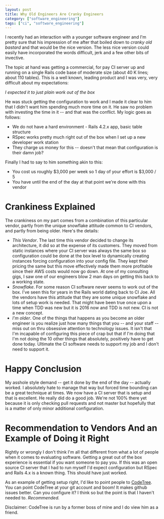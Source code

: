 ```yaml
---
layout: post
title: Why Old Engineers Are Cranky Engineers
category: ["software_engineering"]
tags: ["ci", "software_engineering"]
---
```

I recently had an interaction with a younger software engineer and I'm pretty sure that his impression of me after that boiled down to *cranky old bastard* and that would be the nice version.  The less nice version could easily have incorporated the words difficult, jerk and a few other bits of invective.

The topic at hand was getting a commercial, for pay CI server up and running on a single Rails code base of moderate size (about 40 K lines; about 110 tables).  This is a well known, leading product and I was very, very difficult about my expectations:

*I expected it to just plain work out of the box*

He was stuck getting the configuration to work and I made it clear to him that I didn't want him spending much more time on it.  He saw no problem with investing the time in it -- and that was the conflict.  My logic goes as follows:

* We do not have a hard environment - Rails 4.2.x app, basic table structure
* RSpec works pretty much right out of the box when I set up a new developer work station
* They charge us money for this -- doesn't that mean that configuration is their damn job?

Finally I had to say to him something akin to this:

* You cost us roughly $3,000 per week so 1 day of your effort is $3,000 / 5
* You have until the end of the day at that point we're done with this vendor

# Crankiness Explained

The crankiness on my part comes from a combination of this particular vendor, partly from the unique snowflake attitude common to CI vendors, and partly from being older.  Here's the details:

* *This Vendor*. The last time this vendor decided to change its architecture, it did so at the expense of its customers. They moved from static instances where your CI server was always the same box so configuration could be done at the box level to dynamically creating instances forcing configuration into your config file.  They kept their pricing the same but this move effectively made them more profitable since their AWS costs would now go down.  At one of my consulting gigs, I saw one of our engineers blow 2 man days on getting this back to a working state.
* *Snowflake*. For some reason CI software never seems to work out of the box.  I've seen this for years in the Rails world dating back to CI Joe.  All the vendors have this attitude that they are some unique snowflake and lots of setup work is needed.  That might have been true once upon a time when TDD was new but it is 2016 now and TDD is not new.  CI is not a new concept.
* *I'm older*.  One of the things that happens as you become an older engineer is you realize just how many things that you -- and your staff -- miss out on thru obsessive attention to technology issues.  It isn't that I'm incapable of configuring this piece of crap but that if I'm doing that I'm not doing the 10 other things that absolutely, positively have to get done today.  Ultimate the CI software needs to support my job and I don't need to support it.

# Happy Conclusion

My asshole style demand -- get it done by the end of the day -- actually worked.  I absolutely hate to manage that way but forced time bounding can be a great technique at times.  We now have a CI server that is setup and that is excellent.  He really did do a good job.  We're not 100% there yet because it is only checking pull requests and not master but hopefully that is a matter of only minor additional configuration.

# Recommendation to Vendors And an Example of Doing it Right

Rightly or wrongly I don't think I'm all that different from what a lot of people when it comes to evaluating software.  Getting a great out of the box experience is essential if you want someone to pay you.  If this was an open source CI server that I had to run myself I'd expect configuration but RSpec and Rails 4.x is a known thing.  This should have just worked.

As an example of getting setup right, I'd like to point people to [CodeTree](http://www.codetree.com/).  You can point CodeTree at your git account and boom!  It makes github issues better.  Can you configure it?  I think so but the point is that I haven't needed to.  *Recommended.*

Disclaimer: CodeTree is run by a former boss of mine and I do view him as a friend.